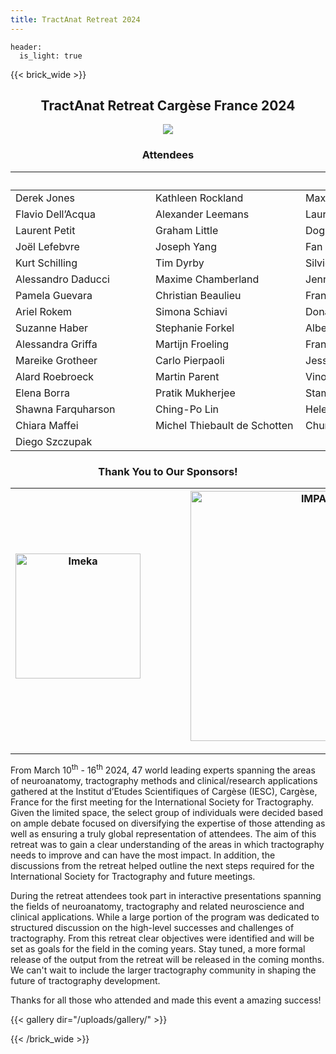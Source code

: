 ```yaml
---
title: TractAnat Retreat 2024
---
```

```
header:
  is_light: true
```

{{< brick_wide >}}
<center>
<h2> TractAnat Retreat Cargèse France 2024 </h2>

![](/uploads/photos/group_picture_tractanat.jpg)

<h3> Attendees </h3>

| &emsp;&emsp;&emsp;&emsp;&emsp;&emsp;&emsp;&emsp;&emsp;&emsp;&emsp;&emsp;&emsp; | &emsp;&emsp;&emsp;&emsp;&emsp;&emsp;&emsp;&emsp;&emsp;&emsp;&emsp;&emsp;&emsp;&emsp;| &emsp;&emsp;&emsp;&emsp;&emsp;&emsp;&emsp;&emsp;&emsp;&emsp;&emsp;&emsp;&emsp; |
|------|-----|---------|
| Derek Jones | Kathleen Rockland | Maxime Descoteaux |
| Flavio Dell’Acqua | Alexander Leemans | Lauren O'Donnell |
| Laurent Petit | Graham Little | Dogu Baran Aydogan |
| Joël Lefebvre | Joseph Yang | Fan Zhang |
| Kurt Schilling | Tim Dyrby | Silvio Sarrubo |
| Alessandro Daducci | Maxime Chamberland | Jennifer McNab |
| Pamela Guevara | Christian Beaulieu | Francois Rheault |
| Ariel Rokem | Simona Schiavi | Donald Tournier |
| Suzanne Haber | Stephanie Forkel | Alberto De Luca |
| Alessandra Griffa | Martijn Froeling | Francesco Vergani |
| Mareike Grotheer | Carlo Pierpaoli | Jessica Dubois |
| Alard Roebroeck | Martin Parent | Vinod Kumar |
| Elena Borra | Pratik Mukherjee | Stam Sotiropoulos |
| Shawna Farquharson | Ching-Po Lin | Helen Mayberg |
| Chiara Maffei | Michel Thiebault de Schotten | Chun-Yi Zac Lo |
| Diego Szczupak |



<h3>  Thank You to Our Sponsors! </h3>

|<a href="https://imeka.ca/" rel="IMEKA imaging what matters" target="_blank"><img src="/uploads/photos/imeka-black.png" alt="Imeka"  height="auto" width=200 ></a> |&emsp;&emsp;&emsp;| <a href="https://sts.u-bordeaux.fr/rri-impact" rel="IMaging for Precision medicine within A Collaborative Translational program" target="_blank"><img src="/uploads/photos/logo_IMPACT.png" alt="IMPACT"  height="auto" width=400></a> |&emsp;&emsp;&emsp;| <a href="https://skope.swiss/" rel="Skope: Your Partner in Scientific MR Imaging" target="_blank"><img src="/uploads/photos/Skope_PNG.png" alt="Skope"  width=200 height="auto" width="auto"></a>|
|:--------:|:------:|:-----:|:------:|:-----:|
</center>

---

From March 10<sup>th</sup> - 16<sup>th</sup> 2024, 47 world leading experts spanning the areas of neuroanatomy, tractography methods and clinical/research applications gathered at the Institut d’Etudes Scientifiques of Cargèse (IESC), Cargèse, France for the first meeting for the International Society for Tractography.  Given the limited space, the select group of individuals were decided based on ample debate focused on diversifying the expertise of those attending as well as ensuring a truly global representation of attendees. The aim of this retreat was to gain a clear understanding of the areas in which tractography needs to improve and can have the most impact.  In addition, the discussions from the retreat helped outline the next steps required for the International Society for Tractography and future meetings.

During the retreat attendees took part in interactive presentations spanning the fields of neuroanatomy, tractography and related neuroscience and clinical applications. While a large portion of the program was dedicated to structured discussion on the high-level successes and challenges of tractography. From this retreat clear objectives were identified and will be set as goals for the field in the coming years. Stay tuned, a more formal release of the output from the retreat will be released in the coming months. We can't wait to include the larger tractography community in shaping the future of tractography development.

Thanks for all those who attended and made this event a amazing success!

{{< gallery dir="/uploads/gallery/" >}}

{{< /brick_wide >}}

